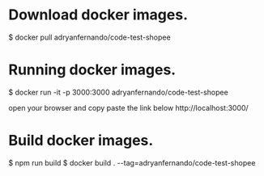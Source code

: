 
# Download docker images.
$ docker pull adryanfernando/code-test-shopee

# Running docker images.
$ docker run -it -p 3000:3000 adryanfernando/code-test-shopee

open your browser and copy paste the link below
http://localhost:3000/



# Build docker images.
$ npm run build
$ docker build . --tag=adryanfernando/code-test-shopee

